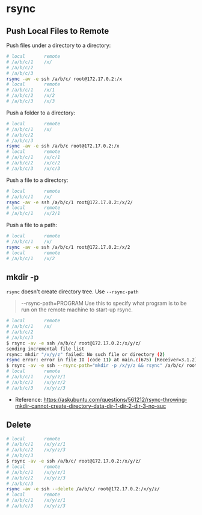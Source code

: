 # rsync

## Push Local Files to Remote

Push files under a directory to a directory:

```sh
# local       remote
# /a/b/c/1    /x/
# /a/b/c/2
# /a/b/c/3
rsync -av -e ssh /a/b/c/ root@172.17.0.2:/x
# local       remote
# /a/b/c/1    /x/1
# /a/b/c/2    /x/2
# /a/b/c/3    /x/3
```

Push a folder to a directory:

```sh
# local       remote
# /a/b/c/1    /x/
# /a/b/c/2
# /a/b/c/3
rsync -av -e ssh /a/b/c root@172.17.0.2:/x
# local       remote
# /a/b/c/1    /x/c/1
# /a/b/c/2    /x/c/2
# /a/b/c/3    /x/c/3
```

Push a file to a directory:

```sh
# local       remote
# /a/b/c/1    /x/
rsync -av -e ssh /a/b/c/1 root@172.17.0.2:/x/2/
# local       remote
# /a/b/c/1    /x/2/1
```

Push a file to a path:

```sh
# local       remote
# /a/b/c/1    /x/
rsync -av -e ssh /a/b/c/1 root@172.17.0.2:/x/2
# local       remote
# /a/b/c/1    /x/2
```

## mkdir -p

`rsync` doesn't create directory tree. Use `--rsync-path`

> --rsync-path=PROGRAM Use this to specify what program is to be run on the remote machine to start-up rsync.

```sh
# local       remote
# /a/b/c/1    /x/
# /a/b/c/2
# /a/b/c/3
$ rsync -av -e ssh /a/b/c/ root@172.17.0.2:/x/y/z/
sending incremental file list
rsync: mkdir "/x/y/z" failed: No such file or directory (2)
rsync error: error in file IO (code 11) at main.c(675) [Receiver=3.1.2]
$ rsync -av -e ssh --rsync-path="mkdir -p /x/y/z && rsync" /a/b/c/ root@172.17.0.2:/x/y/z/
# local       remote
# /a/b/c/1    /x/y/z/1
# /a/b/c/2    /x/y/z/2
# /a/b/c/3    /x/y/z/3
```

- Reference: <https://askubuntu.com/questions/561212/rsync-throwing-mkdir-cannot-create-directory-data-dir-1-dir-2-dir-3-no-suc>

## Delete

```sh
# local       remote
# /a/b/c/1    /x/y/z/1
# /a/b/c/2    /x/y/z/3
# /a/b/c/3
$ rsync -av -e ssh /a/b/c/ root@172.17.0.2:/x/y/z/
# local       remote
# /a/b/c/1    /x/y/z/1
# /a/b/c/2    /x/y/z/3
# /a/b/c/3
rsync -av -e ssh --delete /a/b/c/ root@172.17.0.2:/x/y/z/
# local       remote
# /a/b/c/1    /x/y/z/1
# /a/b/c/3    /x/y/z/3
```
